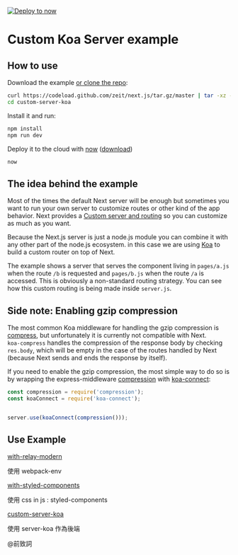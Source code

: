 [![Deploy to now](https://deploy.now.sh/static/button.svg)](https://deploy.now.sh/?repo=https://github.com/zeit/next.js/tree/master/examples/custom-server-koa)

# Custom Koa Server example

## How to use

Download the example [or clone the repo](https://github.com/zeit/next.js):

```bash
curl https://codeload.github.com/zeit/next.js/tar.gz/master | tar -xz --strip=2 next.js-master/examples/custom-server-koa
cd custom-server-koa
```

Install it and run:

```bash
npm install
npm run dev
```

Deploy it to the cloud with [now](https://zeit.co/now) ([download](https://zeit.co/download))

```bash
now
```

## The idea behind the example

Most of the times the default Next server will be enough but sometimes you want to run your own server to customize routes or other kind of the app behavior. Next provides a [Custom server and routing](https://github.com/zeit/next.js#custom-server-and-routing) so you can customize as much as you want.

Because the Next.js server is just a node.js module you can combine it with any other part of the node.js ecosystem. in this case we are using [Koa](http://koajs.com/) to build a custom router on top of Next.

The example shows a server that serves the component living in `pages/a.js` when the route `/b` is requested and `pages/b.js` when the route `/a` is accessed. This is obviously a non-standard routing strategy. You can see how this custom routing is being made inside `server.js`.


## Side note: Enabling gzip compression

The most common Koa middleware for handling the gzip compression is [compress](https://github.com/koajs/compress), but unfortunately it is currently not compatible with Next.  
`koa-compress` handles the compression of the response body by checking `res.body`, which will be empty in the case of the routes handled by Next (because Next sends and ends the response by itself). 

If you need to enable the gzip compression, the most simple way to do so is by wrapping the express-middleware [compression](https://github.com/expressjs/compression) with [koa-connect](https://github.com/vkurchatkin/koa-connect):  

```javascript
const compression = require('compression');
const koaConnect = require('koa-connect');


server.use(koaConnect(compression()));

```


## Use Example

[with-relay-modern](https://github.com/zeit/next.js/tree/master/examples/with-relay-modern)

使用 webpack-env


[with-styled-components](https://github.com/zeit/next.js/tree/master/examples/with-styled-components)

使用 css in js : styled-components


[custom-server-koa](https://github.com/zeit/next.js/tree/canary/examples/custom-server-koa)

使用 server-koa 作為後端


@前致詞
